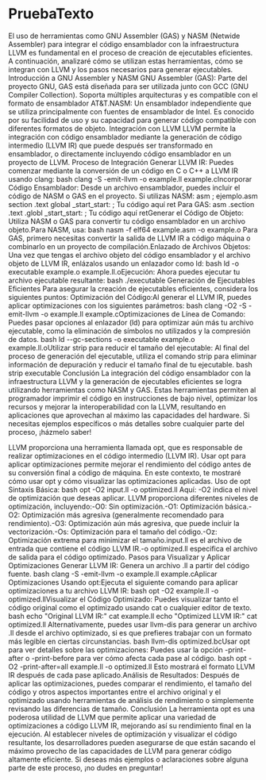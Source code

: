 # PruebaTexto

El uso de herramientas como GNU Assembler (GAS) y NASM (Netwide Assembler) para integrar el código ensamblador con la infraestructura LLVM es fundamental en el proceso de creación de ejecutables eficientes. A continuación, analizaré cómo se utilizan estas herramientas, cómo se integran con LLVM y los pasos necesarios para generar ejecutables.
Introducción a GNU Assembler y NASM
GNU Assembler (GAS): Parte del proyecto GNU, GAS está diseñada para ser utilizada junto con GCC (GNU Compiler Collection). Soporta múltiples arquitecturas y es compatible con el formato de ensamblador AT&T.NASM: Un ensamblador independiente que se utiliza principalmente con fuentes de ensamblador de Intel. Es conocido por su facilidad de uso y su capacidad para generar código compatible con diferentes formatos de objeto.
Integración con LLVM
LLVM permite la integración con código ensamblador mediante la generación de código intermedio (LLVM IR) que puede después ser transformado en ensamblador, o directamente incluyendo código ensamblador en un proyecto de LLVM.
Proceso de Integración
Generar LLVM IR:
Puedes comenzar mediante la conversión de un código en C o C++ a LLVM IR usando clang:
bash
clang -S -emit-llvm -o example.ll example.cIncorporar Código Ensamblador:
Desde un archivo ensamblador, puedes incluir el código de NASM o GAS en el proyecto. Si utilizas NASM:
asm
; ejemplo.asm
section .text
global _start_start:
; Tu código aquí
ret
Para GAS:
asm
.section .text
.globl _start_start:
; Tu código aquí
retGenerar el Código de Objeto:
Utiliza NASM o GAS para convertir tu código ensamblador en un archivo objeto.Para NASM, usa:
bash
nasm -f elf64 example.asm -o example.o
Para GAS, primero necesitas convertir la salida de LLVM IR a código máquina o combinarlo en un proyecto de compilación.Enlazado de Archivos Objetos:
Una vez que tengas el archivo objeto del código ensamblador y el archivo objeto de LLVM IR, enlázalos usando un enlazador como ld:
bash
ld -o executable example.o example.ll.oEjecución:
Ahora puedes ejecutar tu archivo ejecutable resultante:
bash
./executable
Generación de Ejecutables Eficientes
Para asegurar la creación de ejecutables eficientes, considera los siguientes puntos:
Optimización del Código:Al generar el LLVM IR, puedes aplicar optimizaciones con los siguientes parámetros:
bash
clang -O2 -S -emit-llvm -o example.ll example.cOptimizaciones de Línea de Comando: Puedes pasar opciones al enlazador (ld) para optimizar aún más tu archivo ejecutable, como la eliminación de símbolos no utilizados y la compresión de datos.
bash
ld --gc-sections -o executable example.o example.ll.oUtilizar strip para reducir el tamaño del ejecutable:
Al final del proceso de generación del ejecutable, utiliza el comando strip para eliminar información de depuración y reducir el tamaño final de tu ejecutable.
bash
strip executable
Conclusión
La integración del código ensamblador con la infraestructura LLVM y la generación de ejecutables eficientes se logra utilizando herramientas como NASM y GAS. Estas herramientas permiten al programador imprimir el código en instrucciones de bajo nivel, optimizar los recursos y mejorar la interoperabilidad con la LLVM, resultando en aplicaciones que aprovechan al máximo las capacidades del hardware. Si necesitas ejemplos específicos o más detalles sobre cualquier parte del proceso, ¡házmelo saber!



LLVM proporciona una herramienta llamada opt, que es responsable de realizar optimizaciones en el código intermedio (LLVM IR). Usar opt para aplicar optimizaciones permite mejorar el rendimiento del código antes de su conversión final a código de máquina. En este contexto, te mostraré cómo usar opt y cómo visualizar las optimizaciones aplicadas.
Uso de opt
Sintaxis Básica:
bash
opt -O2 input.ll -o optimized.ll
Aquí:
-O2 indica el nivel de optimización que deseas aplicar. LLVM proporciona diferentes niveles de optimización, incluyendo:-O0: Sin optimización.-O1: Optimización básica.-O2: Optimización más agresiva (generalmente recomendado para rendimiento).-O3: Optimización aún más agresiva, que puede incluir la vectorización.-Os: Optimización para el tamaño del código.-Oz: Optimización extrema para minimizar el tamaño.input.ll es el archivo de entrada que contiene el código LLVM IR.-o optimized.ll especifica el archivo de salida para el código optimizado.
Pasos para Visualizar y Aplicar Optimizaciones
Generar LLVM IR: Genera un archivo .ll a partir del código fuente.
bash
clang -S -emit-llvm -o example.ll example.cAplicar Optimizaciones Usando opt:Ejecuta el siguiente comando para aplicar optimizaciones a tu archivo LLVM IR:
bash
opt -O2 example.ll -o optimized.llVisualizar el Código Optimizado:
Puedes visualizar tanto el código original como el optimizado usando cat o cualquier editor de texto.
bash
echo "Original LLVM IR:"
cat example.ll
echo "Optimized LLVM IR:"
cat optimized.ll
Alternativamente, puedes usar llvm-dis para generar un archivo .ll desde el archivo optimizado, si es que prefieres trabajar con un formato más legible en ciertas circunstancias.
bash
llvm-dis optimized.bcUsar opt para ver detalles sobre las optimizaciones: Puedes usar la opción -print-after o -print-before para ver cómo afecta cada pase al código.
bash
opt -O2 -print-after=all example.ll -o optimized.ll
Esto mostrará el formato LLVM IR después de cada pase aplicado.Análisis de Resultados:
Después de aplicar las optimizaciones, puedes comparar el rendimiento, el tamaño del código y otros aspectos importantes entre el archivo original y el optimizado usando herramientas de análisis de rendimiento o simplemente revisando las diferencias de tamaño.
Conclusión
La herramienta opt es una poderosa utilidad de LLVM que permite aplicar una variedad de optimizaciones a código LLVM IR, mejorando así su rendimiento final en la ejecución. Al establecer niveles de optimización y visualizar el código resultante, los desarrolladores pueden asegurarse de que están sacando el máximo provecho de las capacidades de LLVM para generar código altamente eficiente. Si deseas más ejemplos o aclaraciones sobre alguna parte de este proceso, ¡no dudes en preguntar!
